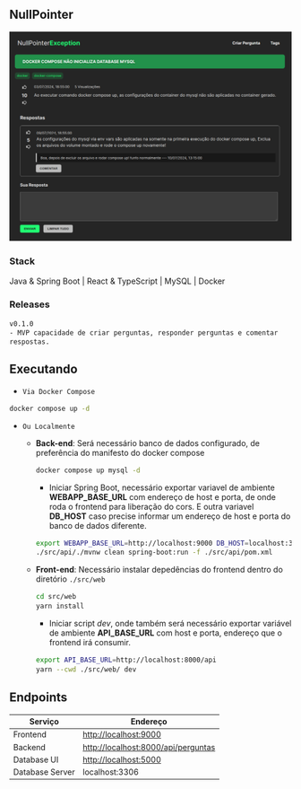 ## NullPointer

![nullpointer](./docs/imgs/nullpointer.png)

### Stack

Java & Spring Boot | React & TypeScript | MySQL | Docker

### Releases

```
v0.1.0
- MVP capacidade de criar perguntas, responder perguntas e comentar respostas.
```

## Executando

- `Via Docker Compose`

```sh
docker compose up -d
```

- `Ou Localmente`

    - __Back-end__: Será necessário banco de dados configurado, de preferência do manifesto do docker compose

        ```sh
        docker compose up mysql -d
        ```

        - Iniciar Spring Boot, necessário exportar variavel de ambiente __WEBAPP_BASE_URL__ com endereço de host e porta, de onde roda o frontend para liberação do cors. E outra variavel __DB_HOST__ caso precise informar um endereço de host e porta do banco de dados diferente.

        ```sh
        export WEBAPP_BASE_URL=http://localhost:9000 DB_HOST=localhost:3306
        ./src/api/./mvnw clean spring-boot:run -f ./src/api/pom.xml
        ```

    - __Front-end__: Necessário instalar depedências do frontend dentro do diretório `./src/web`

        ```sh
        cd src/web
        yarn install 
        ```

        - Iniciar script _dev_, onde também será necessário exportar variável de ambiente __API_BASE_URL__ com host e porta, endereço que o frontend irá consumir.

        ```sh
        export API_BASE_URL=http://localhost:8000/api
        yarn --cwd ./src/web/ dev
        ```

## Endpoints

| Serviço | Endereço | 
| --- | --- |
| Frontend | [http://localhost:9000](http://localhost:9000) |
| Backend | [http://localhost:8000/api/perguntas](http://localhost:8000/api/perguntas) |
| Database UI | [http://localhost:5000](http://localhost:5000) |
| Database Server | localhost:3306 |